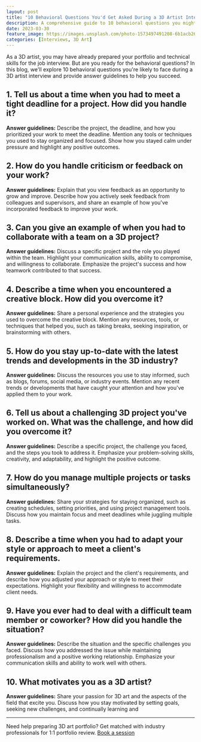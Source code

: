 ```yaml
---
layout: post
title: "10 Behavioral Questions You'd Get Asked During a 3D Artist Interview and How to Answer Them"
description: A comprehensive guide to 10 behavioral questions you might face during a 3D artist interview, with answer guidelines to help you make a great impression.
date: 2023-03-30
feature_image: https://images.unsplash.com/photo-1573497491208-6b1acb260507?ixlib=rb-4.0.3&ixid=MnwxMjA3fDB8MHxwaG90by1wYWdlfHx8fGVufDB8fHx8&auto=format&fit=crop&w=2070&q=80
categories: [Interviews, 3D Art]
---
```


As a 3D artist, you may have already prepared your portfolio and technical skills for the job interview. But are you ready for the behavioral questions? In this blog, we'll explore 10 behavioral questions you're likely to face during a 3D artist interview and provide answer guidelines to help you succeed.
<!--more-->

## 1. Tell us about a time when you had to meet a tight deadline for a project. How did you handle it?

**Answer guidelines:** Describe the project, the deadline, and how you prioritized your work to meet the deadline. Mention any tools or techniques you used to stay organized and focused. Show how you stayed calm under pressure and highlight any positive outcomes.

## 2. How do you handle criticism or feedback on your work?

**Answer guidelines:** Explain that you view feedback as an opportunity to grow and improve. Describe how you actively seek feedback from colleagues and supervisors, and share an example of how you've incorporated feedback to improve your work.

## 3. Can you give an example of when you had to collaborate with a team on a 3D project?

**Answer guidelines:** Discuss a specific project and the role you played within the team. Highlight your communication skills, ability to compromise, and willingness to collaborate. Emphasize the project's success and how teamwork contributed to that success.

## 4. Describe a time when you encountered a creative block. How did you overcome it?

**Answer guidelines:** Share a personal experience and the strategies you used to overcome the creative block. Mention any resources, tools, or techniques that helped you, such as taking breaks, seeking inspiration, or brainstorming with others.

## 5. How do you stay up-to-date with the latest trends and developments in the 3D industry?

**Answer guidelines:** Discuss the resources you use to stay informed, such as blogs, forums, social media, or industry events. Mention any recent trends or developments that have caught your attention and how you've applied them to your work.

## 6. Tell us about a challenging 3D project you've worked on. What was the challenge, and how did you overcome it?

**Answer guidelines:** Describe a specific project, the challenge you faced, and the steps you took to address it. Emphasize your problem-solving skills, creativity, and adaptability, and highlight the positive outcome.

## 7. How do you manage multiple projects or tasks simultaneously?

**Answer guidelines:** Share your strategies for staying organized, such as creating schedules, setting priorities, and using project management tools. Discuss how you maintain focus and meet deadlines while juggling multiple tasks.

## 8. Describe a time when you had to adapt your style or approach to meet a client's requirements.

**Answer guidelines:** Explain the project and the client's requirements, and describe how you adjusted your approach or style to meet their expectations. Highlight your flexibility and willingness to accommodate client needs.

## 9. Have you ever had to deal with a difficult team member or coworker? How did you handle the situation?

**Answer guidelines:** Describe the situation and the specific challenges you faced. Discuss how you addressed the issue while maintaining professionalism and a positive working relationship. Emphasize your communication skills and ability to work well with others.

## 10. What motivates you as a 3D artist?

**Answer guidelines:** Share your passion for 3D art and the aspects of the field that excite you. Discuss how you stay motivated by setting goals, seeking new challenges, and continually learning and

---

Need help preparing 3D art portfolio? Get matched with industry professionals for 1:1 portfolio review. [Book a session](https://polyway.flutterflow.app/Services)
